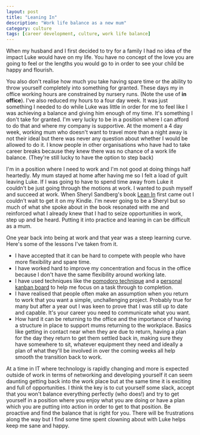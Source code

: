 ```yaml
---
layout: post
title: "Leaning In"
description: "Work life balance as a new mum"
category: culture 
tags: [career development, culture, work life balance]
---
```


When my husband and I first decided to try for a family I had no idea of the impact Luke would have on my life. You have no concept of the love you are going to feel or the lengths you would go to in order to see your child be happy and flourish.

You also don't realise how much you take having spare time or the ability to throw yourself completely into something for granted. These days my in office working hours are constrained by nursery runs. (Note the use of **in office**). I've also reduced my hours to a four day week. It was just something I needed to do while Luke was little in order for me to feel like I was achieving a balance and giving him enough of my time. It's something I don't take for granted. I'm very lucky to be in a position where I can afford to do that and where my company is supportive. At the moment a 4 day week, working mum who doesn't want to travel more than a night away is not their ideal but there was never any question about whether I would be allowed to do it. I know people  in other organisations who have had to take career breaks because they knew there was no chance of a work life balance. (They're still lucky to have the option to step back)

I'm in a position where I need to work and I'm not good at doing things half heartedly. My mum stayed at home after having me so I felt a load of guilt leaving Luke. If I was going to have to spend time away from Luke it couldn't be just going through the motions at work. I wanted to push myself and succeed at work. When Sheryl Sandberg's book [Lean In](http://www.amazon.co.uk/Lean-In-Women-Work-Will/dp/0753541629) first came out I couldn't wait to get it on my Kindle. I'm never going to be a Sheryl but so much of what she spoke about in the book resonated with me and reinforced what I already knew that I had to seize opportunities in work, step up and be heard. Putting it into practice and leaning in can be difficult as a mum.

One year back into being at work and that year was a steep learning curve. Here's some of the lessons I've taken from it.

- I have accepted that it can be hard to compete with people who have more flexibility and spare time. 
- I have worked hard to improve my concentration and focus in the office because I don't have the same flexibility around working late.
- I have used techniques like the [pomodoro technique](http://www.pomodorotechnique.com/) and a [personal kanban board](https://kanbanflow.com/) to help me focus on a task through to completion.
- I have realised that people often make an assumption when you return to work that you want a simple, unchallenging project. Probably true for many but after a year out I was keen to prove that I was still up to date and capable. It's your career you need to communicate what you want.
- How hard it can be returning to the office and the importance of having a structure in place to support mums returning to the workplace. Basics like getting in contact near when they are due to return, having a plan for the day they return to get them settled back in, making sure they have somewhere to sit, whatever equipment they need and ideally a plan of what they'll be involved in over the coming weeks all help smooth the transition back to work. 

At a time in IT where technology is rapidly changing and more is expected outside of work in terms of networking and developing yourself it can seem daunting getting back into the work place but at the same time it is exciting and full of opportunities. I think the key is to cut yourself some slack, accept that you won't balance everything perfectly (who does!) and try to get yourself in a position where you enjoy what you are doing or have a plan which you are putting into action in order to get to that position. Be proactive and find the balance that is right for you. There will be frustrations along the way but I find some time spent clowning about with Luke helps keep me sane and happy.  

